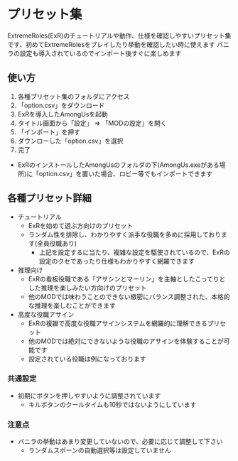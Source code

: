 # プリセット集

ExtremeRoles(ExR)のチュートリアルや動作、仕様を確認しやすいプリセット集です、初めてExtremeRolesをプレイしたり挙動を確認したい時に使えます
バニラの設定も導入されているのでインポート後すぐに楽しめます

## 使い方
1. 各種プリセット集のフォルダにアクセス
2. 「option.csv」をダウンロード
3. ExRを導入したAmongUsを起動
4. タイトル画面から「設定」 => 「MODの設定」を開く
5. 「インポート」を押す
6. ダウンローした「option.csv」を選択
7. 完了

- ExRのインストールしたAmongUsのフォルダの下(AmongUs.exeがある場所)に「option.csv」を置いた場合、ロビー等でもインポートできます

## 各種プリセット詳細

 - チュートリアル
   - ExRを始めて遊ぶ方向けのプリセット
   - ランダム性を排除し、わかりやすく派手な役職を多めに採用しております(全員役職あり)
     - 上記を設定するに当たり、複雑な設定を駆使されているので、ExRの設定のクセであったり仕様もわかりやすく網羅できます
 - 推理向け
   - ExRの看板役職である「アサシンとマーリン」を主軸としたこってりとした推理を楽しみたい方向けのプリセット
   - 他のMODでは味わうことのできない緻密にバランス調整された、本格的な推理を楽しむことができます
 - 高度な役職アサイン
   - ExRの複雑で高度な役職アサインシステムを網羅的に理解できるプリセット
   - 他のMODでは絶対にできないような役職のアサインを体験することが可能です
   - 設定されている役職は例になっております

### 共通設定
 - 初期にボタンを押しやすいように調整されています
   - キルボタンのクールタイムも10秒ではないようにしています

### 注意点
 - バニラの挙動はあまり変更していないので、必要に応じて調整して下さい
   - ランダムスポーンの自動選択等は設定していません